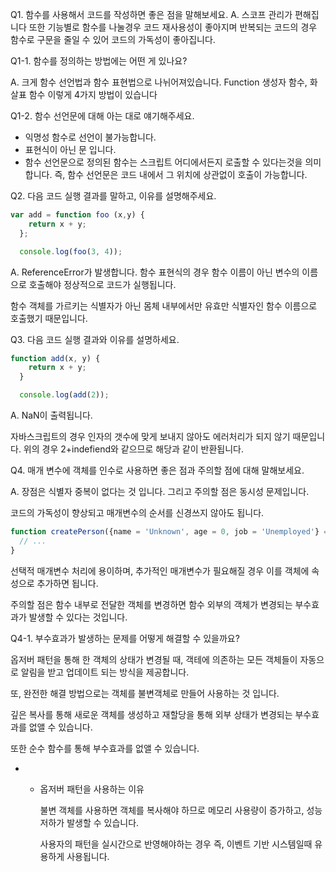 Q1. 함수를 사용해서 코드를 작성하면 좋은 점을 말해보세요.
A. 스코프 관리가 편해집니다 또한 기능별로 함수를 나눌경우 코드 재사용성이 좋아지며 반복되는 코드의 경우 함수로 구문을 줄일 수 있어 코드의 가독성이 좋아집니다.

Q1-1. 함수를 정의하는 방법에는 어떤 게 있나요?

A. 크게 함수 선언법과 함수 표현법으로 나뉘어져있습니다.
Function 생성자 함수, 화살표 함수 이렇게 4가지 방법이 있습니다

Q1-2. 함수 선언문에 대해 아는 대로 얘기해주세요.

- 익명성 함수로 선언이 불가능합니다.
- 표현식이 아닌 문 입니다.
- 함수 선언문으로 정의된 함수는 스크립트 어디에서든지 로출할 수 있다는것을 의미합니다. 즉, 함수 선언문은 코드 내에서 그 위치에 상관없이 호출이 가능합니다.

Q2. 다음 코드 실행 결과를 말하고, 이유를 설명해주세요.

```jsx
var add = function foo (x,y) {
    return x + y;
  };

  console.log(foo(3, 4));
```

A. ReferenceError가 발생합니다.
함수 표현식의 경우 함수 이름이 아닌 변수의 이름으로 호출해야 정상적으로 코드가 실행됩니다.

함수 객체를 가르키는 식별자가 아닌 몸체 내부에서만 유효만 식별자인 함수 이름으로 호출했기 때문입니다.

Q3. 다음 코드 실행 결과와 이유를 설명하세요.

```jsx
function add(x, y) {
    return x + y;
  }

  console.log(add(2));
```

A. NaN이 출력됩니다.

자바스크립트의 경우 인자의 갯수에 맞게 보내지 않아도 에러처리가 되지 않기 때문입니다. 위의 경우 2+indefiend와 같으므로 해당과 같이 반환됩니다.

Q4. 매개 변수에 객체를 인수로 사용하면 좋은 점과 주의할 점에 대해 말해보세요.

A. 장점은 식별자 중복이 없다는 것 입니다. 그리고 주의할 점은 동시성 문제입니다.

코드의 가독성이 향상되고 매개변수의 순서를 신경쓰지 않아도 됩니다.

```jsx
function createPerson({name = 'Unknown', age = 0, job = 'Unemployed'} = {}) {
  // ...
}
```

선택적 매개변수 처리에 용이하며, 추가적인 매개변수가 필요해질 경우 이를 객체에 속성으로 추가하면 됩니다.

주의할 점은 함수 내부로 전달한 객체를 변경하면 함수 외부의 객체가 변경되는 부수효과가 발생할 수 있다는 것입니다.

Q4-1. 부수효과가 발생하는 문제를 어떻게 해결할 수 있을까요?

옵저버 패턴을 통해 한 객체의 상태가 변경될 때, 객테에 의존하는 모든 객체들이 자동으로 알림을 받고 업데이트 되는 방식을 제공합니다.

또, 완전한 해결 방법으로는 객체를 불변객체로 만들어 사용하는 것 입니다.

깊은 복사를 통해 새로운 객체를 생성하고 재할당을 통해 외부 상태가 변경되는 부수효과를 없앨 수 있습니다.

또한 순수 함수를 통해 부수효과를 없앨 수 있습니다.

- + 옵저버 패턴을 사용하는 이유
    
    불변 객체를 사용하면 객체를 복사해야 하므로 메모리 사용량이 증가하고, 성능 저하가 발생할 수 있습니다.
    
    사용자의 패턴을 실시간으로 반영해야하는 경우 즉, 이벤트 기반 시스템일때 유용하게 사용됩니다.
